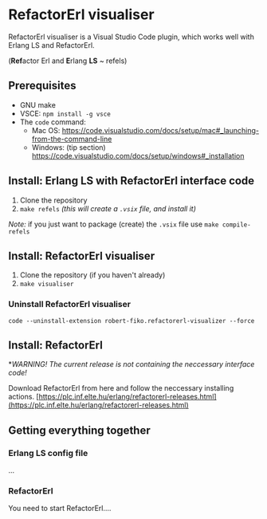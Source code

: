 # RefactorErl visualiser

RefactorErl visualiser is a Visual Studio Code plugin, which works well with Erlang LS and RefactorErl. 

(**Ref**actor Erl and **E**rlang **LS** ~ refels)

## Prerequisites
- GNU make
- VSCE: `npm install -g vsce`
- The `code` command: 
	- Mac OS: https://code.visualstudio.com/docs/setup/mac#_launching-from-the-command-line 
	- Windows: (tip section) https://code.visualstudio.com/docs/setup/windows#_installation

## Install: Erlang LS with RefactorErl interface code

1. Clone the repository
2. `make refels` _(this will create a `.vsix` file, and install it)_

_Note:_ if you just want to package (create) the `.vsix` file use `make compile-refels`

## Install: RefactorErl visualiser
1. Clone the repository (if you haven't already)
2. `make visualiser` 
### Uninstall RefactorErl visualiser
 `code --uninstall-extension robert-fiko.refactorerl-visualizer --force`

 ## Install: RefactorErl 
 **WARNING! The current release is not containing the neccessary interface code!*
 
 Download RefactorErl from here and follow the neccessary installing actions. [https://plc.inf.elte.hu/erlang/refactorerl-releases.html](https://plc.inf.elte.hu/erlang/refactorerl-releases.html)

 ## Getting everything together

 ### Erlang LS config file
 
 ...

 ### RefactorErl

 You need to start RefactorErl....
